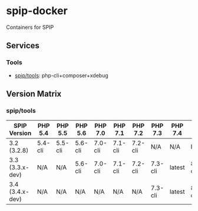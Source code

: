 # spip-docker

Containers for SPIP

## Services

### Tools

- [spip/tools](https://hub.docker.com/r/spip/tools): php-cli+composer+xdebug

## Version Matrix

### spip/tools

| SPIP Version     | PHP 5.4 | PHP 5.5 | PHP 5.6 | PHP 7.0 | PHP 7.1 | PHP 7.2 | PHP 7.3 | PHP 7.4 | PHP 8.0      |
| ---------------- | ------- | ------- | ------- | ------- | ------- | ------- | ------- | ------- | ------------ |
| 3.2 (3.2.8)      | 5.4-cli | 5.5-cli | 5.6-cli | 7.0-cli | 7.1-cli | 7.2-cli | N/A     | N/A     | N/A          |
| 3.3 (3.3.x-dev)  | N/A     | N/A     | 5.6-cli | 7.0-cli | 7.1-cli | 7.2-cli | 7.3-cli | latest  | 8.0.0RC2-cli |
| 3.4 (3.4.x-dev)  | N/A     | N/A     | N/A     | N/A     | N/A     | N/A     | 7.3-cli | latest  | 8.0.0RC2-cli |
